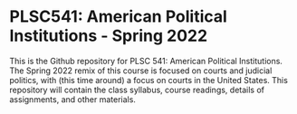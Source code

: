 # PLSC541: American Political Institutions - Spring 2022
 
This is the Github repository for PLSC 541: American Political Institutions. The Spring 2022 remix of this course is focused on courts and judicial politics, with (this time around) a focus on courts in the United States. This repository will contain the class syllabus, course readings, details of assignments, and other materials.   
